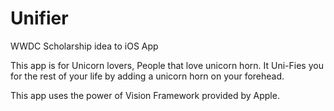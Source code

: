 # Unifier
WWDC Scholarship idea to iOS App

This app is for Unicorn lovers, People that love unicorn horn. It Uni-Fies you for the rest of your life by adding a unicorn horn on your forehead.

This app uses the power of Vision Framework provided by Apple.
